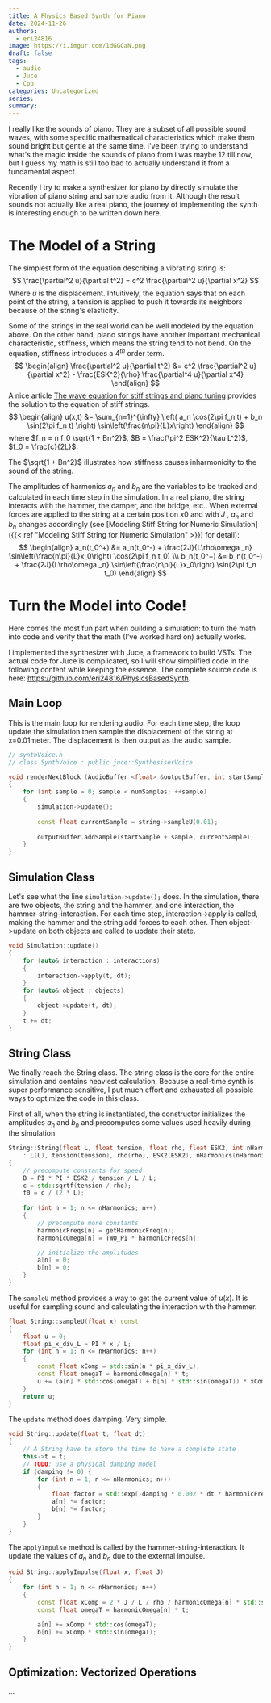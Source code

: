 ```yaml
---
title: A Physics Based Synth for Piano
date: 2024-11-26
authors:
  - eri24816
image: https://i.imgur.com/1dGGCaN.png
draft: false
tags:
  - audio
  - Juce
  - Cpp
categories: Uncategorized
series: 
summary:
---
```

I really like the sounds of piano. They are a subset of all possible sound waves, with some specific mathematical characteristics which make them sound bright but gentle at the same time. I've been trying to understand what's the magic inside the sounds of piano from i was maybe 12 till now, but I guess my math is still too bad to actually understand it from a fundamental aspect.

Recently I try to make a synthesizer for piano by directly simulate the vibration of piano string and sample audio from it. Although the result sounds not actually like a real piano, the journey of implementing the synth is interesting enough to be written down here.

# The Model of a String

The simplest form of the equation describing a vibrating string is:
$$
\frac{\partial^2 u}{\partial t^2} = c^2 \frac{\partial^2 u}{\partial x^2}
$$
Where $u$ is the displacement. Intuitively, the equation says that on each point of the string, a tension is applied to push it towards its neighbors because of the string's elasticity.

Some of the strings in the real world can be well modeled by the equation above. On the other hand, piano strings have another important mechanical characteristic, stiffness, which means the string tend to not bend. On the equation, stiffness introduces a $4^{th}$ order term.
$$
\begin{align}
\frac{\partial^2 u}{\partial t^2} &= c^2 \frac{\partial^2 u}{\partial x^2} - \frac{ESK^2}{\rho} \frac{\partial^4 u}{\partial x^4}
\end{align}
$$
A nice article [The wave equation for stiff strings and piano tuning](https://upcommons.upc.edu/bitstream/handle/2117/101752/GraciaSanz.piano.RSCM.2017.pdf) provides the solution to the equation of stiff strings.
$$
\begin{align}
u(x,t) &= \sum_{n=1}^{\infty} \left( a_n \cos(2\pi f_n t) + b_n \sin(2\pi f_n t) \right) \sin\left(\frac{n\pi}{L}x\right)
\end{align}
$$
where $f_n = n f_0 \sqrt{1 + Bn^2}$, $B = \frac{\pi^2 ESK^2}{\tau L^2}$, $f_0 = \frac{c}{2L}$.

The $\sqrt{1 + Bn^2}$ illustrates how stiffness causes inharmonicity to the sound of the string.

The amplitudes of harmonics $a_n$ and $b_n$ are the variables to be tracked and calculated in each time step in the simulation. In a real piano, the string interacts with the hammer, the damper, and the bridge, etc.. When external forces are applied to the string at a certain position $x0$ and with $J$ , $a_n$ and $b_n$ changes accordingly (see [Modeling Stiff String for Numeric Simulation]({{< ref "Modeling Stiff String for Numeric Simulation" >}}) for detail):
$$
\begin{align}
a_n(t_0^+) &= a_n(t_0^-) + \frac{2J}{L\rho\omega _n} \sin\left(\frac{n\pi}{L}x_0\right) \cos(2\pi f_n t_0) \\\
b_n(t_0^+) &= b_n(t_0^-) + \frac{2J}{L\rho\omega _n} \sin\left(\frac{n\pi}{L}x_0\right) \sin(2\pi f_n t_0)
\end{align}
$$

# Turn the Model into Code!

Here comes the most fun part when building a simulation: to turn the math into code and verify that the math (I've worked hard on) actually works.

I implemented the synthesizer with Juce, a framework to build VSTs. The actual code for Juce is complicated, so I will show simplified code in the following content while keeping the essence. The complete source code is here: https://github.com/eri24816/PhysicsBasedSynth.

## Main Loop
This is the main loop for rendering audio. For each time step, the loop update the simulation then sample the displacement of the string at x=0.01meter. The displacement is then output as the audio sample.
```c++
// synthVoice.h
// class SynthVoice : public juce::SynthesiserVoice

void renderNextBlock (AudioBuffer <float> &outputBuffer, int startSample, int numSamples) override
{
	for (int sample = 0; sample < numSamples; ++sample)
	{
		simulation->update();
		
		const float currentSample = string->sampleU(0.01);
		
		outputBuffer.addSample(startSample + sample, currentSample);
	}
}
```
## Simulation Class
Let's see what the line `simulation->update();` does. In the simulation, there are two objects, the string and the hammer, and one interaction, the hammer-string-interaction. For each time step, interaction->apply is called, making the hammer and the string add forces to each other. Then object->update on both objects are called to update their state.
```c++
void Simulation::update()
{
	for (auto& interaction : interactions)
	{
		interaction->apply(t, dt);
	}
	for (auto& object : objects)
	{
		object->update(t, dt);
	}
	t += dt;
}
```

## String Class

We finally reach the String class. The string class is the core for the entire simulation and contains heaviest calculation. Because a real-time synth is super performance sensitive, I put much effort and exhausted all possible ways to optimize the code in this class.

First of all, when the string is instantiated, the constructor initializes the amplitudes $a_n$ and $b_n$ and precomputes some values used heavily during the simulation.

```c++
String::String(float L, float tension, float rho, float ESK2, int nHarmonics, float damping)
	: L(L), tension(tension), rho(rho), ESK2(ESK2), nHarmonics(nHarmonics), transform(nullptr, Vector2<float>{0.0f, 0.0f}), damping(damping)
{
	// precompute constants for speed
	B = PI * PI * ESK2 / tension / L / L;
	c = std::sqrtf(tension / rho);
	f0 = c / (2 * L);
	
	for (int n = 1; n <= nHarmonics; n++)
	{
		// precompute more constants
		harmonicFreqs[n] = getHarmonicFreq(n);
		harmonicOmega[n] = TWO_PI * harmonicFreqs[n];

		// initialize the amplitudes
		a[n] = 0;
		b[n] = 0;
	}
}
```

The `sampleU` method provides a way to get the current value of $u(x)$. It is useful for sampling sound and calculating the interaction with the hammer.

```c++
float String::sampleU(float x) const
{
	float u = 0;
	float pi_x_div_L = PI * x / L;
	for (int n = 1; n <= nHarmonics; n++)
	{
		const float xComp = std::sin(n * pi_x_div_L);
		const float omegaT = harmonicOmega[n] * t;
		u += (a[n] * std::cos(omegaT) + b[n] * std::sin(omegaT)) * xComp;
	}
	return u;
}
```

The `update` method does damping. Very simple.

```c++
void String::update(float t, float dt)
{
	// A String have to store the time to have a complete state
	this->t = t;
	// TODO: use a physical damping model
	if (damping != 0) {
		for (int n = 1; n <= nHarmonics; n++)
		{
			float factor = std::exp(-damping * 0.002 * dt * harmonicFreqs[n]);
			a[n] *= factor;
			b[n] *= factor;
		}
	}
}
```

The `applyImpulse` method is called by the hammer-string-interaction. It update the values of $a_n$ and $b_n$ due to the external impulse.

```c++
void String::applyImpulse(float x, float J)
{
	for (int n = 1; n <= nHarmonics; n++)
	{
		const float xComp = 2 * J / L / rho / harmonicOmega[n] * std::sin(n * PI * x / L);
		const float omegaT = harmonicOmega[n] * t;

		a[n] += xComp * std::cos(omegaT);
		b[n] += xComp * std::sin(omegaT);
	}
}
```

## Optimization: Vectorized Operations
...